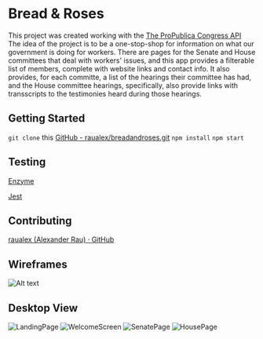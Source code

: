 # Bread & Roses
This project was created working with the [The ProPublica Congress API](https://www.propublica.org/datastore/api/propublica-congress-api) The idea of the project is to be a one-stop-shop for information on what our government is doing for workers.  There are pages for the Senate and House committees that deal with workers' issues, and this app provides a filterable list of members, complete with website links and contact info.  It also provides, for each committe, a list of the hearings their committee has had, and the House committee hearings, specifically, also provide links with transscripts to the testimonies heard during those hearings.

## Getting Started
`git clone` this [GitHub - raualex/breadandroses.git](https://github.com/raualex/breadandroses.git)
`npm install`
`npm start`

## Testing
[Enzyme](https://github.com/airbnb/enzyme)

[Jest](https://github.com/facebook/jest)

## Contributing
[raualex (Alexander Rau) · GitHub](https://github.com/raualex)

## Wireframes 
![Alt text](https://github.com/raualex/breadandroses/)

## Desktop View
![LandingPage]()
![WelcomeScreen](https://github.com/marcusp619/movietracker-frontend/blob/master/Screenshots/Screen%20Shot%202018-10-31%20at%208.52.53%20AM.png?raw=true)
![SenatePage]()
![HousePage]()
